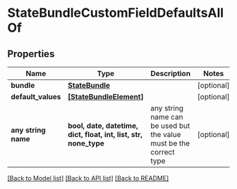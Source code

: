 # StateBundleCustomFieldDefaultsAllOf


## Properties
Name | Type | Description | Notes
------------ | ------------- | ------------- | -------------
**bundle** | [**StateBundle**](StateBundle.md) |  | [optional] 
**default_values** | [**[StateBundleElement]**](StateBundleElement.md) |  | [optional] 
**any string name** | **bool, date, datetime, dict, float, int, list, str, none_type** | any string name can be used but the value must be the correct type | [optional]

[[Back to Model list]](../README.md#documentation-for-models) [[Back to API list]](../README.md#documentation-for-api-endpoints) [[Back to README]](../README.md)


